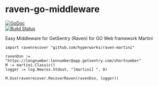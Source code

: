 raven-go-middleware
===================

[![GoDoc](https://godoc.org/github.com/hyperworks/raven-martini?status.svg)](https://godoc.org/github.com/hyperworks/raven-martini)  
[![Build Status](https://travis-ci.org/hyperworks/raven-martini.svg)](https://travis-ci.org/hyperworks/raven-martini)

Easy Middleware for GetSentry (Raven) for GO Web framework Martini

```
import ravenrecover "github.com/hyperworks/raven-martini"

ravenDsn := "https://longnumber:lonnumber@app.getsentry.com/shortnumber"
M := martini.Classic()
logger := log.New(os.Stdout, "[martini] ", 0)

M.Use(ravenrecover.RecoverRaven(ravenDsn, logger))
```
